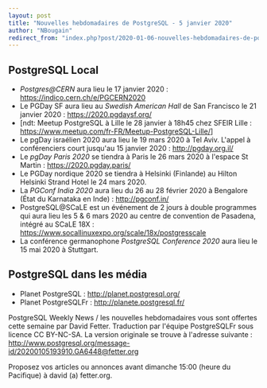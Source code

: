 ```yaml
---
layout: post
title: "Nouvelles hebdomadaires de PostgreSQL - 5 janvier 2020"
author: "NBougain"
redirect_from: "index.php?post/2020-01-06-nouvelles-hebdomadaires-de-postgresql-5-janvier-2020 "
---
```




<h2>PostgreSQL Local</h2>

<ul>

<li><em>Postgres@CERN</em> aura lieu le 17 janvier 2020&nbsp;: <a target="_blank" href="https://indico.cern.ch/e/PGCERN2020">https://indico.cern.ch/e/PGCERN2020</a></li>

<li>Le PGDay SF aura lieu au <em>Swedish American Hall</em> de San Francisco le 21 janvier 2020&nbsp;: <a target="_blank" href="https://2020.pgdaysf.org/">https://2020.pgdaysf.org/</a></li>

<li>[ndt: Meetup PostgreSQL à Lille le 28 janvier à 18h45 chez SFEIR Lille&nbsp;: <a target="_blank" href="https://www.meetup.com/fr-FR/Meetup-PostgreSQL-Lille/">https://www.meetup.com/fr-FR/Meetup-PostgreSQL-Lille/</a>]</li>

<li>Le pgDay isra&eacute;lien 2020 aura lieu le 19 mars 2020 &agrave; Tel Aviv. L'appel &agrave; conf&eacute;renciers court jusqu'au 15 janvier 2020&nbsp;: <a target="_blank" href="http://pgday.org.il/">http://pgday.org.il/</a></li>

<li>Le <em>pgDay Paris 2020</em> se tiendra &agrave; Paris le 26 mars 2020 &agrave; l'espace St Martin&nbsp;: <a target="_blank" href="https://2020.pgday.paris/">https://2020.pgday.paris/</a></li>

<li>Le PGDay nordique 2020 se tiendra &agrave; Helsinki (Finlande) au Hilton Helsinki Strand Hotel le 24 mars 2020.</li>

<li>La <em>PGConf India 2020</em> aura lieu du 26 au 28 f&eacute;vrier 2020 &agrave; Bengalore (&Eacute;tat du Karnataka en Inde)&nbsp;: <a target="_blank" href="http://pgconf.in/">http://pgconf.in/</a></li>

<li>PostgreSQL@SCaLE est un &eacute;v&eacute;nement de 2 jours &agrave; double programmes qui aura lieu les 5 & 6 mars 2020 au centre de convention de Pasadena, int&eacute;gr&eacute; au SCaLE 18X&nbsp;: <a target="_blank" href="https://www.socallinuxexpo.org/scale/18x/postgresscale">https://www.socallinuxexpo.org/scale/18x/postgresscale</a></li>

<li>La conf&eacute;rence germanophone <em>PostgreSQL Conference 2020</em> aura lieu le 15 mai 2020 &agrave; Stuttgart.</li>

</ul>

<h2>PostgreSQL dans les m&eacute;dia</h2>

<ul>

<li>Planet PostgreSQL : <a target="_blank" href="http://planet.postgresql.org/">http://planet.postgresql.org/</a></li>

<li>Planet PostgreSQLFr : <a target="_blank" href="http://planete.postgresql.fr/">http://planete.postgresql.fr/</a></li>

</ul>

<p>PostgreSQL Weekly News / les nouvelles hebdomadaires vous sont offertes cette semaine par David Fetter. Traduction par l'&eacute;quipe PostgreSQLFr sous licence CC BY-NC-SA. La version originale se trouve &agrave; l'adresse suivante : <a target="_blank" href="http://www.postgresql.org/message-id/20200105193910.GA6448@fetter.org">http://www.postgresql.org/message-id/20200105193910.GA6448@fetter.org</a></p>

<p>Proposez vos articles ou annonces avant dimanche 15:00 (heure du Pacifique) &agrave; david (a) fetter.org.</p>